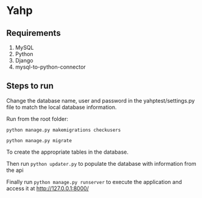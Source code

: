 # Yahp
## Requirements
1. MySQL
2. Python
3. Django
4. mysql-to-python-connector

## Steps to run
Change the database name, user and password in the yahptest/settings.py file to match the local database information. 

Run from the root folder:

`python manage.py makemigrations checkusers`

`python manage.py migrate`

To create the appropriate tables in the database.

Then run `python updater.py` to populate the database with information from the api

Finally run `python manage.py runserver` to execute the application and access it at
http://127.0.0.1:8000/





